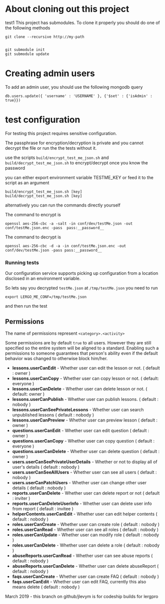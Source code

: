 # About cloning out this project
test1
This project has submodules.
To clone it properly you should do one of the following methods


```
git clone --recursive http://my-path


git submodule init
git submodule update
```


# Creating admin users

To add an admin user, you should use the following mongodb query

```
db.users.update({ 'username' : 'USERNAME' }, {'$set' : {'isAdmin' : true}})
```



# test configuration

For testing this project requires sensitive configuration.

The passphrase for encryption/decryption is private and you cannot decrypt the file or run the the tests without it.

use the scripts `build/encrypt_test_me_json.sh` and `build/decrypt_test_me_json.sh` to encrypt/decrypt once you know the password

you can either export environment variable TESTME_KEY or feed it to the script as an argument

```
build/encrypt_test_me_json.sh [key]
build/decrypt_test_me_json.sh [key]
```

alternatively you can run the commands directly yourself

The command to encrypt is

```
openssl aes-256-cbc -a -salt -in conf/dev/testMe.json -out conf/testMe.json.enc -pass  pass:__password__
```


The command to decrypt is

```
openssl aes-256-cbc -d -a -in conf/testMe.json.enc -out conf/dev/testMe.json -pass pass:__password__
```




### Running tests

Our configuration service supports picking up configuration from a location disclosed in an environment variable.

So lets say you decrypted `testMe.json` at `/tmp/testMe.json` you need to run

```
export LERGO_ME_CONF=/tmp/testMe.json
```

and then run the test




## Permissions

The name of permissions represent `<category>.<activity>`

Some permissions are by default `true` to all users. However they are still specified so the entire system will be aligned to a standard.
Enabling such a permissions to someone guarantees that person's ability even if the default behavior was changed to otherwise block him/her.

 - **lessons.userCanEdit** - Whether user can edit the lesson or not. ( default : owner )
 - **lessons.userCanCopy** - Whether user can copy lesson or not. ( default: everyone )
 - **lessons.userCanDelete** - Whether user can delete lesson or not. ( default: owner )
 - **lessons.userCanPublish** - Whether user can publish lessons. ( default : nobody )
 - **lessons.userCanSeePrivateLessons** - Whether user can search unpublished lessons ( default : nobody )
 - **lessons.userCanPreview** - Whether user can preview lesson ( default : owner )
 - **questions.userCanEdit** - Whether user can edit question ( default : owner )
 - **questions.userCanCopy** -  Whether user can copy question ( default : everyone )
 - **questions.userCanDelete** - Whether user can delete question ( default : owner )
 - **users.userCanSeePrivateUserDetails** - Whether or not to display all of user's details ( default : nobody )
 - **users.userCanSeeAllUsers** - Whether user can see all users ( default : nobody )
 - **users.userCanPatchUsers** - Whether user can change other user details ( default : nobody )
 - **reports.userCanDelete** - Whether user can delete report or not ( default : inviter )
 - **reports.userCanDeleteUserInfo** - Whether user can delete user info from report ( default : invitee )
 - **helperContents.userCanEdit** - Whether user can edit helper contents ( default : nobody )
 - **roles.userCanCreate** - Whether user can create role ( default : nobody )
 - **roles.userCanRead** - Whether user can see all roles ( default : nobody )
 - **roles.userCanUpdate** - Whether user can modify role ( default : nobody )
 - **roles.userCanDelete** - Whether user can delete a role ( default : nobody )
 - **abuseReports.userCanRead** - Whether user can see abuse reports ( default : nobody )
 - **abuseReports.userCanDelete** - Whether user can delete abuseReport ( default : nobody )
 - **faqs.userCanCreate** - Whether user can create FAQ ( default : nobody )
 - **faqs.userCanEdit** - Whether user can edit FAQ, currently this also means delete ( default : nobody )

March 2019 - this branch on github/jlevym is for codeship builds for lergpro